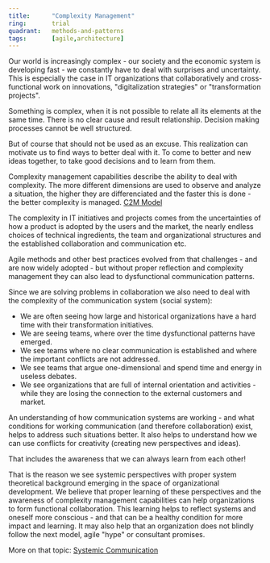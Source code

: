 ```yaml
---
title:      "Complexity Management"
ring:       trial
quadrant:   methods-and-patterns
tags:       [agile,architecture]
---
```


Our world is increasingly complex - our society and the economic system is developing fast - we constantly have to deal with surprises and uncertainty. This is especially the case in IT organizations that collaboratively and cross-functional work on innovations, "digitalization strategies" or "transformation projects".

Something is complex, when it is not possible to relate all its elements at the same time. There is no clear cause and result relationship. Decision making processes cannot be well structured.

But of course that should not be used as an excuse. This realization can motivate us to find ways to better deal with it. To come to better and new ideas together, to take good decisions and to learn from them.

Complexity management capabilities describe the ability to deal with complexity. The more different dimensions are used to observe and analyze a situation, the higher they are differenciated and the faster this is done - the better complexity is managed. [C2M Model](https://www.carl-auer.de/magazin/systemzeit/komplexitatsmanagement-modell-stufen-formen)

The complexity in IT initiatives and projects comes from the uncertainties of how a product is adopted by the users and the market, the nearly endless choices of technical ingredients, the team and organizational structures and the established collaboration and communication etc.

Agile methods and other best practices evolved from that challenges - and are now widely adopted - but without proper reflection and complexity management they can also lead to dysfunctional communication patterns.

Since we are solving problems in collaboration we also need to deal with the complexity of the communication system (social system):

* We are often seeing how large and historical organizations have a hard time with their transformation initiatives.
* We are seeing teams, where over the time dysfunctional patterns have emerged.
* We see teams where no clear communication is established and where the important conflicts are not addressed.
* We see teams that argue one-dimensional and spend time and energy in useless debates.
* We see organizations that are full of internal orientation and activities - while they are losing the connection to the external customers and market.

An understanding of how communication systems are working - and what conditions for working communication (and therefore collaboration) exist, helps to address such situations better. It also helps to understand how we can use conflicts for creativity (creating new perspectives and ideas).

That includes the awareness that we can always learn from each other!

That is the reason we see systemic perspectives with proper system theoretical background emerging in the space of organizational development. We believe that proper learning of these perspectives and the awareness of complexity management capabilities can help organizations to form functional collaboration. This learning helps to reflect systems and oneself more conscious - and that can be a healthy condition for more impact and learning. It may also help that an organization does not blindly follow the next model, agile "hype" or consultant promises.

More on that topic: [Systemic Communication](https://www.carl-auer.de/magazin/systemzeit/communication-reorganization-of-undetermined)
